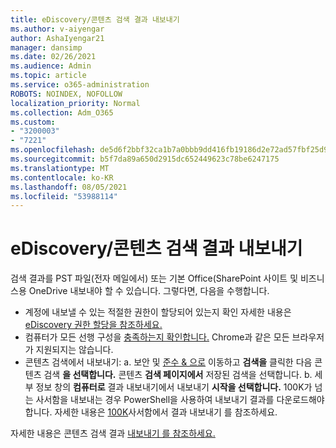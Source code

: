 ```yaml
---
title: eDiscovery/콘텐츠 검색 결과 내보내기
ms.author: v-aiyengar
author: AshaIyengar21
manager: dansimp
ms.date: 02/26/2021
ms.audience: Admin
ms.topic: article
ms.service: o365-administration
ROBOTS: NOINDEX, NOFOLLOW
localization_priority: Normal
ms.collection: Adm_O365
ms.custom:
- "3200003"
- "7221"
ms.openlocfilehash: de5d6f2bbf32ca1b7a0bbb9dd416fb19186d2e72ad57fbf25d9b55bd733fdc21
ms.sourcegitcommit: b5f7da89a650d2915dc652449623c78be6247175
ms.translationtype: MT
ms.contentlocale: ko-KR
ms.lasthandoff: 08/05/2021
ms.locfileid: "53988114"
---
```

# <a name="export-ediscoverycontent-search-results"></a>eDiscovery/콘텐츠 검색 결과 내보내기

검색 결과를 PST 파일(전자 메일에서) 또는 기본 Office(SharePoint 사이트 및 비즈니스용 OneDrive 내보내야 할 수 있습니다. 그렇다면, 다음을 수행합니다.

- 계정에 내보낼 수 있는 적절한 권한이 할당되어 있는지 확인 자세한 내용은 [eDiscovery 권한 할당을 참조하세요.](https://go.microsoft.com/fwlink/?linkid=2102406)
- 컴퓨터가 모든 선행 구성을 [충족하는지 확인합니다.](https://docs.microsoft.com/office365/securitycompliance/export-search-results#before-you-begin) Chrome과 같은 모든 브라우저가 지원되지는 않습니다.
- 콘텐츠 검색에서 내보내기: a. 보안 및 [준수 & 으로](https://protection.office.com/contentsearch) 이동하고 **검색을** 클릭한 다음 콘텐츠 검색 **을 선택합니다.** 콘텐츠 **검색 페이지에서** 저장된 검색을 선택합니다.
    b. 세부 정보 창의 **컴퓨터로** 결과 내보내기에서 내보내기 **시작을 선택합니다.** 100K가 넘는 사서함을 내보내는 경우 PowerShell을 사용하여 내보내기 결과를 다운로드해야 합니다. 자세한 내용은 [100K](https://go.microsoft.com/fwlink/?linkid=2143861)사서함에서 결과 내보내기 를 참조하세요.

자세한 내용은 콘텐츠 검색 결과 [내보내기 를 참조하세요.](https://go.microsoft.com/fwlink/?linkid=2102118)